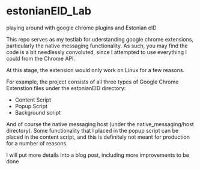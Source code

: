 # estonianEID_Lab
playing around with google chrome plugins and Estonian eID


This repo serves as my testlab for uderstanding google chrome extensions, particularly the native messaging functionality. As such, you may find the code is a bit needlessly convoluted, since I attempted to use everything I could from the Chrome API. 

At this stage, the extension would only work on Linux for a few reasons.

For example, the project consists of all three types of Google Chrome Extenstion files under the estonianEID directory:
  - Content Script 
  - Popup Script
  - Background script

And of course the native messaging host (under the native_messaging/host directory). Some functionality that I placed in the popup script can be placed in the content script, and this is definitely not meant for production for a number of reasons.

I will put more details into a blog post, including more improvements to be done
